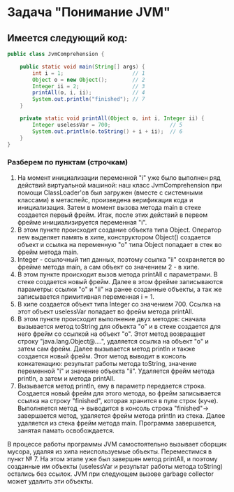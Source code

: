 # Задача "Понимание JVM"
## Имеется следующий код:
```java
public class JvmComprehension {

    public static void main(String[] args) {
        int i = 1;                      // 1
        Object o = new Object();        // 2
        Integer ii = 2;                 // 3
        printAll(o, i, ii);             // 4
        System.out.println("finished"); // 7
    }

    private static void printAll(Object o, int i, Integer ii) {
        Integer uselessVar = 700;                   // 5
        System.out.println(o.toString() + i + ii);  // 6
    }
}
```
### Разберем по пунктам (строчкам)
1. На момент инициализации переменной "i" уже было выполнен ряд действий виртуальной машиной: наш класс JvmComprehension
 при помощи ClassLoader'ов был загружен (вместе с системными классами) в метаспейс, произведена верификация кода и инициализация.
 Затем в момент вызова метода main в стеке создается первый фрейм.
 Итак, после этих действий в первом фрейме инициализируется переменная "i".
2. В этом пункте происходит создание объекта типа Object. Оператор new выделяет память в хипе, конструктором Object() создается объект
и ссылка на переменную "о" типа Object попадает в стек во фрейм метода main.
3. Integer - ссылочный тип данных, поэтому ссылка "ii" сохраняется во фрейме метода main, а сам объект со значением 2 - в хипе.
4. В этом пункте происходит вызов метода printAll с параметрами. В стеке создается новый фрейм. 
Далее в этом фрейме записываются параметры: ссылки "о" и "ii" на ранее созданные объекты, а так же записывается примитивная переменная i = 1.
5. В хипе создается объект типа Integer со значением 700. Ссылка на этот объект uselessVar попадает во фрейм метода printAll.
6. В этом пункте происходит выполнение двух методов: сначала вызывается метод toString для объекта "о" и в стеке создается для него фрейм со ссылкой на объект "о". Этот метод возвращает строку "java.lang.Object@....", удаляется ссылка на объект "о" и затем сам фрейм. Далее вызывается метод println и также создается новый фрейм. Этот метод выводит в консоль конкатенацию: результат работы метода toString, значение переменной "i" и значение объекта "ii". Удаляется фрейм метода println, а затем и метода printAll.
7. Вызывается метод println, ему в параметр передается строка. Создается новый фрейм для этого метода, во фрейм записывается ссылка на строку "finished", которая хранится в пуле строк (куче). Выполняется метод -> выводится в консоль строка "finished"-> завершается метод, удаляется фрейм метода println из стека. 
Далее удаляется из стека фрейм метода main. Программа завершается, занятая памать освобождается.

В процессе работы программы JVM самостоятельно вызывает сборщик мусора, удаляя из хипа неиспользуемые объекты. Переместимся в пункт № 7. На этом этапе уже был завершен метод printAll, и поэтому созданные им объекты (uselessVar и результат работы метода toString) остались без ссылок. JVM при следующем вызове garbage collector может удалить эти объекты. 
